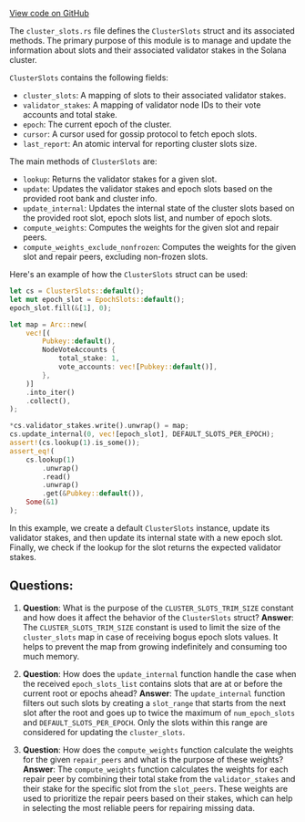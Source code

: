 [View code on GitHub](https://github.com/solana-labs/solana/blob/master/core/src/cluster_slots.rs)

The `cluster_slots.rs` file defines the `ClusterSlots` struct and its associated methods. The primary purpose of this module is to manage and update the information about slots and their associated validator stakes in the Solana cluster.

`ClusterSlots` contains the following fields:
- `cluster_slots`: A mapping of slots to their associated validator stakes.
- `validator_stakes`: A mapping of validator node IDs to their vote accounts and total stake.
- `epoch`: The current epoch of the cluster.
- `cursor`: A cursor used for gossip protocol to fetch epoch slots.
- `last_report`: An atomic interval for reporting cluster slots size.

The main methods of `ClusterSlots` are:
- `lookup`: Returns the validator stakes for a given slot.
- `update`: Updates the validator stakes and epoch slots based on the provided root bank and cluster info.
- `update_internal`: Updates the internal state of the cluster slots based on the provided root slot, epoch slots list, and number of epoch slots.
- `compute_weights`: Computes the weights for the given slot and repair peers.
- `compute_weights_exclude_nonfrozen`: Computes the weights for the given slot and repair peers, excluding non-frozen slots.

Here's an example of how the `ClusterSlots` struct can be used:

```rust
let cs = ClusterSlots::default();
let mut epoch_slot = EpochSlots::default();
epoch_slot.fill(&[1], 0);

let map = Arc::new(
    vec![(
        Pubkey::default(),
        NodeVoteAccounts {
            total_stake: 1,
            vote_accounts: vec![Pubkey::default()],
        },
    )]
    .into_iter()
    .collect(),
);

*cs.validator_stakes.write().unwrap() = map;
cs.update_internal(0, vec![epoch_slot], DEFAULT_SLOTS_PER_EPOCH);
assert!(cs.lookup(1).is_some());
assert_eq!(
    cs.lookup(1)
        .unwrap()
        .read()
        .unwrap()
        .get(&Pubkey::default()),
    Some(&1)
);
```

In this example, we create a default `ClusterSlots` instance, update its validator stakes, and then update its internal state with a new epoch slot. Finally, we check if the lookup for the slot returns the expected validator stakes.
## Questions: 
 1. **Question**: What is the purpose of the `CLUSTER_SLOTS_TRIM_SIZE` constant and how does it affect the behavior of the `ClusterSlots` struct?
   **Answer**: The `CLUSTER_SLOTS_TRIM_SIZE` constant is used to limit the size of the `cluster_slots` map in case of receiving bogus epoch slots values. It helps to prevent the map from growing indefinitely and consuming too much memory.

2. **Question**: How does the `update_internal` function handle the case when the received `epoch_slots_list` contains slots that are at or before the current root or epochs ahead?
   **Answer**: The `update_internal` function filters out such slots by creating a `slot_range` that starts from the next slot after the root and goes up to twice the maximum of `num_epoch_slots` and `DEFAULT_SLOTS_PER_EPOCH`. Only the slots within this range are considered for updating the `cluster_slots`.

3. **Question**: How does the `compute_weights` function calculate the weights for the given `repair_peers` and what is the purpose of these weights?
   **Answer**: The `compute_weights` function calculates the weights for each repair peer by combining their total stake from the `validator_stakes` and their stake for the specific slot from the `slot_peers`. These weights are used to prioritize the repair peers based on their stakes, which can help in selecting the most reliable peers for repairing missing data.